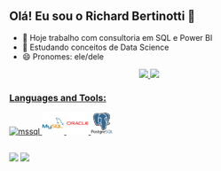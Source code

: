## Olá! Eu sou o Richard Bertinotti 👋

- 🔭 Hoje trabalho com consultoria em SQL e Power BI
- 🌱 Estudando conceitos de Data Science
- 😄 Pronomes: ele/dele

<div align="center">
  <a href="https://github.com/richardbertinotti">
  <img height="180em" src="https://github-readme-stats.vercel.app/api?username=richardbertinotti&show_icons=true&theme=dracula&include_all_commits=true&count_private=true"/>
  <img height="180em" src="https://github-readme-stats.vercel.app/api/top-langs/?username=richardbertinotti&layout=compact&langs_count=7&theme=dracula"/>
</div>

  <h3 align="left">Languages and Tools:</h3>

<p align="left"> 
<a href="https://www.microsoft.com/en-us/sql-server" target="_blank"> <img src="https://www.svgrepo.com/show/303229/microsoft-sql-server-logo.svg" alt="mssql" width="40" height="40"/> </a> 
<a href="https://www.mysql.com/" target="_blank"> <img src="https://raw.githubusercontent.com/devicons/devicon/master/icons/mysql/mysql-original-wordmark.svg" alt="mysql" width="40" height="40"/> </a> 
<a href="https://www.oracle.com/" target="_blank"> <img src="https://raw.githubusercontent.com/devicons/devicon/master/icons/oracle/oracle-original.svg" alt="oracle" width="40" height="40"/> </a> 
<a href="https://www.postgresql.org" target="_blank"> <img src="https://raw.githubusercontent.com/devicons/devicon/master/icons/postgresql/postgresql-original-wordmark.svg" alt="postgresql" width="40" height="40"/> </a> 

##
 
<div> 
  <a href = "mailto:richard.bertinotti@hotmail.com"><img src="https://img.shields.io/badge/-Gmail-%23333?style=for-the-badge&logo=gmail&logoColor=white" target="_blank"></a>
  <a href="https://www.linkedin.com/in/richardbertinotti/" target="_blank"><img src="https://img.shields.io/badge/-LinkedIn-%230077B5?style=for-the-badge&logo=linkedin&logoColor=white" target="_blank"></a> 
 
</div>

 ##
 
